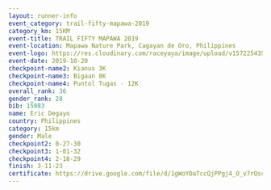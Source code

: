 ```yaml
---
layout: runner-info 
event_category: trail-fifty-mapawa-2019 
category_km: 15KM 
event-title: TRAIL FIFTY MAPAWA 2019  
event-location: Mapawa Nature Park, Cagayan de Oro, Philippines 
event-logo: https://res.cloudinary.com/raceyaya/image/upload/v1572254355/logo/trail-fifty-mapawa_fizjmb.jpg 
event-date: 2019-10-20 
checkpoint-name2: Kianus 3K 
checkpoint-name3: Bigaan 8K 
checkpoint-name4: Puntol Tugas - 12K 
overall_rank: 36
gender_rank: 28
bib: 15083
name: Eric Degayo
country: Philippines
category: 15km
gender: Male
checkpoint2: 0-27-30
checkpoint3: 1-01-32
checkpoint4: 2-18-29
finish: 3-11-23
certificate: https://drive.google.com/file/d/1gWoYDaTccQjPPgj4_O_v7rQsczi8-4lZ/view?usp=sharing
---
```

